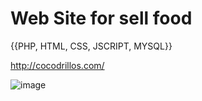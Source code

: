 # Web Site for sell food

{{PHP, HTML, CSS, JSCRIPT, MYSQL}}



http://cocodrillos.com/


![image](https://user-images.githubusercontent.com/47259829/153300163-db06a7d3-bc69-44a6-86de-7e6021e8621e.png)

